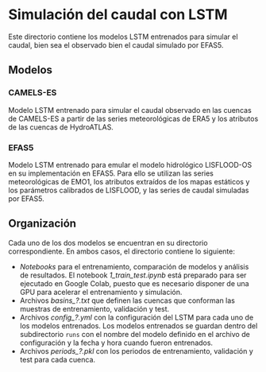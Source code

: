 # Simulación del caudal con LSTM

Este directorio contiene los modelos LSTM entrenados para simular el caudal, bien sea el observado bien el caudal simulado por EFAS5. 

## Modelos 

### CAMELS-ES
Modelo LSTM entrenado para simular el caudal observado en las cuencas de CAMELS-ES a partir de las series meteorológicas de ERA5 y los atributos de las cuencas de HydroATLAS.

### EFAS5
Modelo LSTM entrenado para emular el modelo hidrológico LISFLOOD-OS en su implementación en EFAS5. Para ello se utilizan las series meteorológicas de EMO1, los atributos extraídos de los mapas estáticos y los parámetros calibrados de LISFLOOD, y las series de caudal simuladas por EFAS5.

## Organización

Cada uno de los dos modelos se encuentran en su directorio correspondiente. En ambos casos, el directorio contiene lo siguiente:

* _Notebooks_ para el entrenamiento, comparación de modelos y análisis de resultados. El notebook *1_train_test.ipynb* está preparado para ser ejecutado en Google Colab, puesto que es necesario disponer de una GPU para acelerar el entrenamiento y simulación.
* Archivos *basins_?.txt* que definen las cuencas que conforman las muestras de entrenamiento, validación y test.
* Archivos *config_?.yml* con la configuración del LSTM para cada uno de los modelos entrenados. Los modelos entrenados se guardan dentro del subdirectorio `runs` con el nombre del modelo definido en el archivo de configuración y la fecha y hora cuando fueron entrenados.
* Archivos *periods_?.pkl* con los periodos de entrenamiento, validación y test para cada cuenca.

